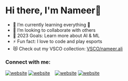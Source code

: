# Hi there, I'm Nameer👋 

- 🌱 I’m currently learning everything 🤣
- 👯 I’m looking to collaborate with others
- 🥅 2023 Goals: Learn more about AI & ML
- ⚡ Fun fact: I love to code and play esports
- 😻 Check out my VSCO collection: [VSCO/nameer.ali](https://vsco.co/nameerali/gallery)

### Connect with me:

[![website](./img/linkedin-light.svg)](https://www.linkedin.com/in/syednameerali#gh-light-mode-only)
[![website](./img/linkedin-dark.svg)](https://www.linkedin.com/in/syednameerali#gh-dark-mode-only)
&nbsp;&nbsp;
[![website](./img/instagram-light.svg)](https://www.instagram.com/nameer.ali#gh-light-mode-only)
[![website](./img/instagram-dark.svg)](https://www.instagram.com/nameer.ali#gh-dark-mode-only)


[instagram]: https://www.instagram.com/nameer.ali/
[linkedin]: https://www.linkedin.com/in/syednameerali/

